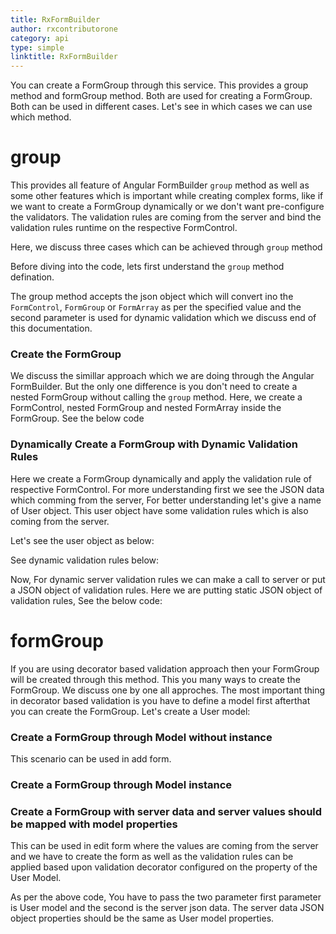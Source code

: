 ```yaml
---
title: RxFormBuilder 
author: rxcontributorone
category: api
type: simple
linktitle: RxFormBuilder
---
```

You can create a FormGroup through this service. This provides a group method and formGroup method. Both are used for creating a FormGroup. Both can be used in different cases.
Let's see in which cases we can use which method.

# group
This provides all feature of Angular FormBuilder `group` method as well as some other features which is important while creating complex forms, like if we want to create a FormGroup dynamically or we don't want pre-configure the validators. The validation rules are coming from the server and bind the validation rules runtime on the respective FormControl.

Here, we discuss three cases which can be achieved through `group` method

Before diving into the code, lets first understand the `group` method defination.

<data-scope scope="['decorator']">
<div component="app-code" key="RxFormBuilder-group-component"></div> 
</data-scope>

The group method accepts the json object which will convert ino the `FormControl`, `FormGroup` or `FormArray` as per the specified value and the second parameter is used for dynamic validation which we discuss end of this documentation.
### Create the FormGroup
We discuss the simillar approach which we are doing through the Angular FormBuilder. But the only one difference is you don't need to create a nested FormGroup without calling the `group` method.
Here, we create a FormControl, nested FormGroup and nested FormArray inside the FormGroup. See the below code

<data-scope scope="['decorator']">
<div component="app-code" key="RxFormBuilder-formgroup-component"></div> 
<div component="app-example-runner" ref-component="app-group-complete"></div>
</data-scope>

### Dynamically Create a FormGroup with Dynamic Validation Rules
Here we create a FormGroup dynamically and apply the validation rule of respective FormControl. For more understanding first we see the JSON data which comming from the server, For better understanding let's give a name of User object. This user object have some validation rules which is also coming from the server.

Let's see the user object as below:
<data-scope scope="['decorator']">
<div component="app-code" key="RxFormBuilder-userobject-component"></div> 
</data-scope>

See dynamic validation rules below:
<data-scope scope="['decorator']">
<div component="app-code" key="RxFormBuilder-dynamicvalidationrules-component"></div> 
</data-scope>

Now, For dynamic server validation rules we can make a call to server or put a JSON object of validation rules. 
Here we are putting static JSON object of validation rules, See the below code:
<data-scope scope="['decorator']">
<div component="app-code" key="RxFormBuilder-servervalidationrules-component"></div> 
</data-scope>

# formGroup
If you are using decorator based validation approach then your FormGroup will be created through this method. This you many ways to create the FormGroup. We discuss one by one all approches.
The most important thing in decorator based validation is you have to define a model first afterthat you can create the FormGroup.
Let's create a User model:
<data-scope scope="['decorator']">
<div component="app-code" key="RxFormBuilder-validationapproach-component"></div> 
</data-scope>

### Create a FormGroup through Model without instance
This scenario can be used in add form.
<data-scope scope="['decorator']">
<div component="app-code" key="RxFormBuilder-addcomponent-component"></div> 
</data-scope>

### Create a FormGroup through Model instance
<data-scope scope="['decorator']">
<div component="app-code" key="RxFormBuilder-modelinstance-component"></div> 
</data-scope>

### Create a FormGroup with server data and server values should be mapped with model properties
This can be used in edit form where the values are coming from the server and we have to create the form as well as the validation rules can be applied based upon validation decorator configured on the property of the User Model.
<data-scope scope="['decorator']">
<div component="app-code" key="RxFormBuilder-serverdata-component"></div> 
</data-scope>
As per the above code, You have to pass the two parameter first parameter is User model and the second is the server json data. The server data JSON object properties should be the same as User model properties.
<div component="app-example-runner" ref-component="app-formgroup-add"></div>

